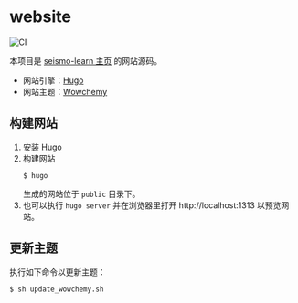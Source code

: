 # website

![CI](https://github.com/seismo-learn/website/workflows/CI/badge.svg)

本项目是 [seismo-learn 主页](https://seismo-learn.org/) 的网站源码。

- 网站引擎：[Hugo](https://gohugo.io/)
- 网站主题：[Wowchemy](https://wowchemy.com/)

## 构建网站

1.	安装 [Hugo](https://gohugo.io/)
2.	构建网站
	```
	$ hugo
	```
	生成的网站位于 `public` 目录下。
3.  也可以执行 `hugo server` 并在浏览器里打开 http://localhost:1313 以预览网站。

## 更新主题

执行如下命令以更新主题：

```
$ sh update_wowchemy.sh
```
